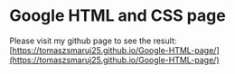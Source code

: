 # Google HTML and CSS page

Please visit my github page to see the result: 
[https://tomaszsmaruj25.github.io/Google-HTML-page/](https://tomaszsmaruj25.github.io/Google-HTML-page/)
